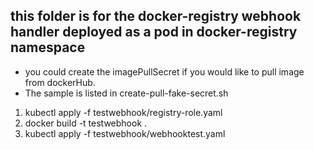 ## this folder is for the docker-registry webhook handler deployed as a pod in docker-registry namespace

* you could create the imagePullSecret if you would like to pull image from dockerHub.
* The sample is listed in create-pull-fake-secret.sh

1. kubectl apply -f testwebhook/registry-role.yaml
2. docker build -t testwebhook .
3. kubectl apply -f testwebhook/webhooktest.yaml